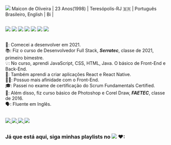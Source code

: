 <img src="https://cdn.discordapp.com/attachments/870060239288950834/878334068125728798/header2.png" />
Maicon de Oliveira  |  23 Anos(1998)  |  Teresópolis-RJ 🇧🇷   |  Português Brasileiro, English  |  Bi  |  

##

<div>
  <img src="https://img.shields.io/badge/HTML5-E34F26?style=for-the-badge&logo=html5&logoColor=white" />
  <img src="https://img.shields.io/badge/CSS-239120?&style=for-the-badge&logo=css3&logoColor=white" />
  <img src="https://img.shields.io/badge/Sass-CC6699?style=for-the-badge&logo=sass&logoColor=white" />
  <img src="https://img.shields.io/badge/JavaScript-F7DF1E?style=for-the-badge&logo=javascript&logoColor=black" />
  <img src="https://img.shields.io/badge/Java-ED8B00?style=for-the-badge&logo=java&logoColor=white" />
  <img src="https://img.shields.io/badge/React-20232A?style=for-the-badge&logo=react&logoColor=61DAFB" />
  <img src="https://img.shields.io/badge/React_Native-20232A?style=for-the-badge&logo=react&logoColor=61DAFB" />

</div>

##

📅: Comecei a desenvolver em 2021. <br>
📚: Fiz o curso de Desenvolvedor Full Stack, ***Serratec***, classe de 2021, primeiro bimestre.  <br>
💡: No curso, aprendi JavaScript, CSS, HTML, Java. O básico de Front-End e Back-End.  <br>
📱: Também aprendi a criar aplicações React e React Native.  <br>
👨‍💻: Possuo mais afinidade com o Front-End.  <br>
🎓: Passei no exame de certificação do Scrum Fundamentals Certified. <br>
🎨: Além disso, fiz curso básico de Photoshop e Corel Draw, ***FAETEC***, classe de 2016.  <br>
🗣: Fluente em Inglês.  <br>

##

<div>
  <a href="mailto:maiconcrvg21@gmail.com">
    <img src="https://img.shields.io/badge/Gmail-D14836?style=for-the-badge&logo=gmail&logoColor=white" />
  </a>
  <a href="https://www.facebook.com/miqito/">
    <img src="https://img.shields.io/badge/Facebook-1877F2?style=for-the-badge&logo=facebook&logoColor=white" />
  </a>
  <a href="https://www.instagram.com/miqitoonline/">
    <img src="https://img.shields.io/badge/Instagram-E4405F?style=for-the-badge&logo=instagram&logoColor=white" />
  </a>
  <a href="https://www.linkedin.com/in/maicon-oliveira-a16986212/">
    <img src="https://img.shields.io/badge/LinkedIn-0077B5?style=for-the-badge&logo=linkedin&logoColor=white" />
  </a>
</div>

##

### **Já que está aqui, siga minhas playlists no** <a href="https://open.spotify.com/user/maiconcrvg21?si=bd6d7b14e76c4062"><img src="https://img.shields.io/badge/Spotify-1ED760?&style=for-the-badge&logo=spotify&logoColor=white" /></a> ❤:

  

